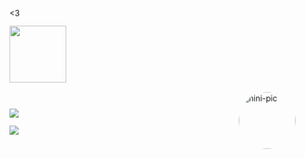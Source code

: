 
<3

  <img height="100em" src="https://github-readme-stats.vercel.app/api/top-langs/?username=nicolyteixeira&layout=compact&langs_count=7&theme=dracula"/>
</div>
  
<div style="display: inline_block"><br>
  <img align="right" alt="nini-pic" height="100" style="border-radius:50px;" src="https://picrew.me/shareImg/org/202206/1646110_Q7a1Pz6j.png">
</div>
  
  ##
 
<div> 
  <a href="https://instagram.com/nicolytxeira" target="_blank"><img src="https://img.shields.io/badge/-Instagram-%23E4405F?style=for-the-badge&logo=instagram&logoColor=white" target="_blank"></a>
  
  <a href = "mailto:nicoly.teixeira04@gmail.com"><img src="https://img.shields.io/badge/-Gmail-%23333?style=for-the-badge&logo=gmail&logoColor=white" target="_blank"></a>
 
</div>
